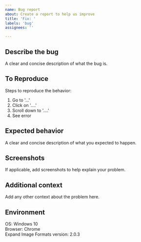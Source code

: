 ```yaml
---
name: Bug report
about: Create a report to help us improve
title: 'Fix: '
labels: 'bug'
assignees: ''

---
```


## **Describe the bug**
A clear and concise description of what the bug is.

## **To Reproduce**
Steps to reproduce the behavior:
1. Go to '...'
2. Click on '....'
3. Scroll down to '....'
4. See error

## **Expected behavior**
A clear and concise description of what you expected to happen.

## **Screenshots**
If applicable, add screenshots to help explain your problem.

## **Additional context**
Add any other context about the problem here.

## **Environment**
OS: Windows 10  
Browser: Chrome  
Expand Image Formats version: 2.0.3  
